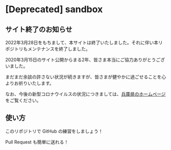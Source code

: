 # [Deprecated] sandbox

## サイト終了のお知らせ
2022年3月28日をもちまして、本サイトは終了いたしました。それに伴い本リポジトリもメンテナンスを終了しました。

2020年3月15日のサイト公開からまる2年、皆さま本当にご協力ありがとうございました。

まだまだ余談の許さない状況が続きますが、皆さまが健やかに過ごせることを心よりお祈りいたします。

なお、今後の新型コロナウイルスの状況につきましては、[兵庫県のホームページ](https://web.pref.hyogo.lg.jp/)をご覧ください。

## 使い方

このリポジトリで GitHub の練習をしましょう！

Pull Request も簡単に送れる！

